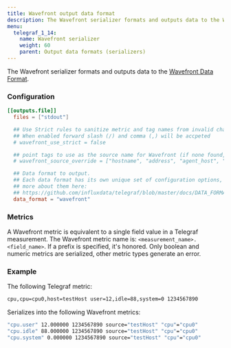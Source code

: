 ```yaml
---
title: Wavefront output data format
description: The Wavefront serializer formats and outputs data to the Wavefront Data Format.
menu:
  telegraf_1_14:
    name: Wavefront serializer
    weight: 60
    parent: Output data formats (serializers)
---
```


The Wavefront serializer formats and outputs data to the [Wavefront Data Format](https://docs.wavefront.com/wavefront_data_format.html).

### Configuration

```toml
[[outputs.file]]
  files = ["stdout"]

  ## Use Strict rules to sanitize metric and tag names from invalid characters
  ## When enabled forward slash (/) and comma (,) will be accpeted
  # wavefront_use_strict = false

  ## point tags to use as the source name for Wavefront (if none found, host will be used)
  # wavefront_source_override = ["hostname", "address", "agent_host", "node_host"]

  ## Data format to output.
  ## Each data format has its own unique set of configuration options, read
  ## more about them here:
  ## https://github.com/influxdata/telegraf/blob/master/docs/DATA_FORMATS_OUTPUT.md
  data_format = "wavefront"
```

### Metrics

A Wavefront metric is equivalent to a single field value in a Telegraf measurement. The Wavefront metric name is: `<measurement_name>.<field_name>`. If a prefix is specified, it's honored. Only boolean and numeric metrics are serialized, other metric types generate an error.

### Example

The following Telegraf metric:

```sh
cpu,cpu=cpu0,host=testHost user=12,idle=88,system=0 1234567890
```

Serializes into the following Wavefront metrics:

```sh
"cpu.user" 12.000000 1234567890 source="testHost" "cpu"="cpu0"
"cpu.idle" 88.000000 1234567890 source="testHost" "cpu"="cpu0"
"cpu.system" 0.000000 1234567890 source="testHost" "cpu"="cpu0"
```